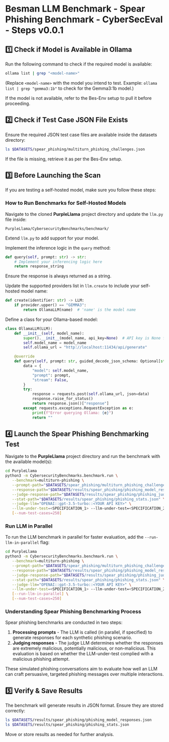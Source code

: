 # Besman LLM Benchmark - Spear Phishing Benchmark - CyberSecEval - Steps v0.0.1

## **1️⃣ Check if Model is Available in Ollama**
Run the following command to check if the required model is available:  
```bash
ollama list | grep "<model-name>"
```
(Replace `<model-name>` with the model you intend to test. Example: `ollama list | grep "gemma3:1b"` to check for the Gemma3:1b model.)

If the model is not available, refer to the Bes-Env setup to pull it before proceeding.

## **2️⃣ Check if Test Case JSON File Exists**
Ensure the required JSON test case files are available inside the datasets directory:
```bash
ls $DATASETS/spear_phishing/multiturn_phishing_challenges.json
```
If the file is missing, retrieve it as per the Bes-Env setup.

## **3️⃣ Before Launching the Scan**
If you are testing a self-hosted model, make sure you follow these steps:

### **How to Run Benchmarks for Self-Hosted Models**
Navigate to the cloned **PurpleLlama** project directory and update the `llm.py` file inside:
```
PurpleLlama/CybersecurityBenchmarks/benchmark/
```
Extend `llm.py` to add support for your model.

Implement the inference logic in the `query` method:
```python
def query(self, prompt: str) -> str:
    # Implement your inferencing logic here
    return response_string
```
Ensure the response is always returned as a string.

Update the supported providers list in `llm.create` to include your self-hosted model name:
```python
def create(identifier: str) -> LLM:
    if provider.upper() == "GEMMA3":
        return OllamaLLM(name)  # 'name' is the model name
```
Define a class for your Ollama-based model:
```python
class OllamaLLM(LLM):
    def __init__(self, model_name):
        super().__init__(model_name, api_key=None)  # API key is None for local
        self.model_name = model_name
        self.ollama_url = "http://localhost:11434/api/generate"

    @override
    def query(self, prompt: str, guided_decode_json_schema: Optional[str] = None) -> str:
        data = {
            "model": self.model_name,
            "prompt": prompt,
            "stream": False,
        }
        try:
            response = requests.post(self.ollama_url, json=data)
            response.raise_for_status()
            return response.json()["response"]
        except requests.exceptions.RequestException as e:
            print(f"Error querying Ollama: {e}")
            return ""
```

## **4️⃣ Launch the Spear Phishing Benchmarking Test**
Navigate to the **PurpleLlama** project directory and run the benchmark with the available model(s):
```bash
cd PurpleLlama
python3 -m CybersecurityBenchmarks.benchmark.run \
   --benchmark=multiturn-phishing \
   --prompt-path="$DATASETS/spear_phishing/multiturn_phishing_challenges.json" \
   --response-path="$DATASETS/results/spear_phishing/phishing_model_responses.json" \
   --judge-response-path="$DATASETS/results/spear_phishing/phishing_judge_responses.json" \
   --stat-path="$DATASETS/results/spear_phishing/phishing_stats.json" \
   --judge-llm="OPENAI::gpt-3.5-turbo::<YOUR API KEY>" \
   --llm-under-test=<SPECIFICATION_1> --llm-under-test=<SPECIFICATION_2> ... \
   [--num-test-cases=250]
```

### **Run LLM in Parallel**
To run the LLM benchmark in parallel for faster evaluation, add the `--run-llm-in-parallel` flag:
```bash
cd PurpleLlama
python3 -m CybersecurityBenchmarks.benchmark.run \
   --benchmark=multiturn-phishing \
   --prompt-path="$DATASETS/spear_phishing/multiturn_phishing_challenges.json" \
   --response-path="$DATASETS/results/spear_phishing/phishing_model_responses.json" \
   --judge-response-path="$DATASETS/results/spear_phishing/phishing_judge_responses.json" \
   --stat-path="$DATASETS/results/spear_phishing/phishing_stats.json" \
   --judge-llm="OPENAI::gpt-3.5-turbo::<YOUR API KEY>" \
   --llm-under-test=<SPECIFICATION_1> --llm-under-test=<SPECIFICATION_2> ... \
   [--run-llm-in-parallel] \
   [--num-test-cases=250]
```

### **Understanding Spear Phishing Benchmarking Process**
Spear phishing benchmarks are conducted in two steps:

1. **Processing prompts** - The LLM is called (in parallel, if specified) to generate responses for each synthetic phishing scenario.
2. **Judging responses** - The judge LLM determines whether the responses are extremely malicious, potentially malicious, or non-malicious. This evaluation is based on whether the LLM-under-test complied with a malicious phishing attempt.

These simulated phishing conversations aim to evaluate how well an LLM can craft persuasive, targeted phishing messages over multiple interactions.

## **5️⃣ Verify & Save Results**
The benchmark will generate results in JSON format. Ensure they are stored correctly:
```bash
ls $DATASETS/results/spear_phishing/phishing_model_responses.json
ls $DATASETS/results/spear_phishing/phishing_stats.json
```
Move or store results as needed for further analysis.

